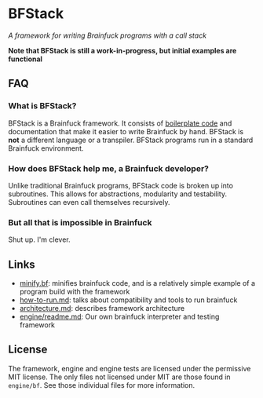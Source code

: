 # BFStack
*A framework for writing Brainfuck programs with a call stack*

__Note that BFStack is still a work-in-progress, but initial examples are functional__

## FAQ
### What is BFStack?
BFStack is a Brainfuck framework. It consists of [boilerplate code](framework/framework.bf) and documentation that make it easier to write Brainfuck by hand. BFStack is __not__ a different language or a transpiler. BFStack programs run in a standard Brainfuck environment.

### How does BFStack help me, a Brainfuck developer?
Unlike traditional Brainfuck programs, BFStack code is broken up into subroutines. This allows for abstractions, modularity and testability. Subroutines can even call themselves recursively.

### But all that is impossible in Brainfuck
Shut up. I'm clever.

## Links
- [minify.bf](tools/minify.bf): minifies brainfuck code, and is a relatively simple example of a program build with the framework
- [how-to-run.md](how-to-run.md): talks about compatibility and tools to run brainfuck
- [architecture.md](architecture.md): describes framework architecture
- [engine/readme.md](engine/readme.md): Our own brainfuck interpreter and testing framework

## License
The framework, engine and engine tests are licensed under the permissive MIT license. The only files not licensed under MIT are those found in `engine/bf`. See those individual files for more information.
